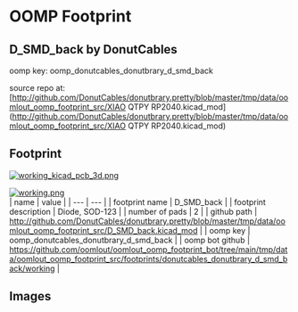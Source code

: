 # OOMP Footprint  
## D_SMD_back  by DonutCables  
  
oomp key: oomp_donutcables_donutbrary_d_smd_back  
  
source repo at: [http://github.com/DonutCables/donutbrary.pretty/blob/master/tmp/data/oomlout_oomp_footprint_src/XIAO QTPY RP2040.kicad_mod](http://github.com/DonutCables/donutbrary.pretty/blob/master/tmp/data/oomlout_oomp_footprint_src/XIAO QTPY RP2040.kicad_mod)  
## Footprint  
  
[![working_kicad_pcb_3d.png](working_kicad_pcb_3d_600.png)](working_kicad_pcb_3d.png)  
  
[![working.png](working_600.png)](working.png)  
| name | value | 
| --- | --- | 
| footprint name | D_SMD_back | 
| footprint description | Diode, SOD-123 | 
| number of pads | 2 | 
| github path | http://github.com/DonutCables/donutbrary.pretty/blob/master/tmp/data/oomlout_oomp_footprint_src/D_SMD_back.kicad_mod | 
| oomp key | oomp_donutcables_donutbrary_d_smd_back | 
| oomp bot github | https://github.com/oomlout/oomlout_oomp_footprint_bot/tree/main/tmp/data/oomlout_oomp_footprint_src/footprints/donutcables_donutbrary_d_smd_back/working | 
## Images  
